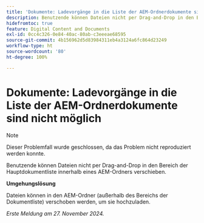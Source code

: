 ```yaml
---
title: 'Dokumente: Ladevorgänge in die Liste der AEM-Ordnerdokumente sind nicht möglich'
description: Benutzende können Dateien nicht per Drag-and-Drop in den Bereich der Hauptdokumentliste innerhalb eines AEM-Ordners verschieben.
hidefromtoc: true
feature: Digital Content and Documents
exl-id: 0cc4c326-0e84-40ac-80ab-c3eeeae68595
source-git-commit: 4b156962d5d83984311eb4a3124a6fc864d23249
workflow-type: ht
source-wordcount: '80'
ht-degree: 100%

---
```


# Dokumente: Ladevorgänge in die Liste der AEM-Ordnerdokumente sind nicht möglich

>[!NOTE]
>
>Dieser Problemfall wurde geschlossen, da das Problem nicht reproduziert werden konnte.

Benutzende können Dateien nicht per Drag-and-Drop in den Bereich der Hauptdokumentliste innerhalb eines AEM-Ordners verschieben.

**Umgehungslösung**

Dateien können in den AEM-Ordner (außerhalb des Bereichs der Dokumentliste) verschoben werden, um sie hochzuladen.

_Erste Meldung am 27. November 2024._
